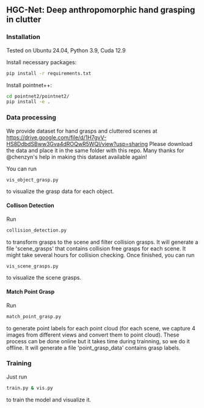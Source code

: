 ## HGC-Net: Deep anthropomorphic hand grasping in clutter

### Installation
Tested on Ubuntu 24.04, Python 3.9, Cuda 12.9

Install necessary packages: 
```sh
pip install -r requirements.txt
```

Install pointnet++:
```sh
cd pointnet2/pointnet2/
pip install -e .
```

### Data processing
We provide dataset for hand grasps and cluttered scenes at https://drive.google.com/file/d/1H7gvV-HS8DdbdSBww3Gva4dROQwR5WQI/view?usp=sharing
Please download the data and place it in the same folder with this repo. Many thanks for @chenzyn's help in making this dataset available again!

You can run 
```sh
vis_object_grasp.py
```
to visualize the grasp data for each object.

#### Collison Detection

Run 
```sh
collision_detection.py
```
to transform grasps to the scene and filter collision grasps. It will generate a file 'scene_grasps' that contains collision free grasps for each scene. It might take several hours for collision checking. Once finished, you can run 
```sh
vis_scene_grasps.py
```
to visualize the scene grasps.

#### Match Point Grasp
Run 
```sh
match_point_grasp.py
```
to generate point labels for each point cloud (for each scene, we capture 4 images from different views and convert them to point cloud). These process can be done online but it takes time during trainning, so we do it offline. It will generate a file 'point_grasp_data' contains grasp labels.

### Training

Just run 
```sh
train.py & vis.py 
```

to train the model and visualize it. 


